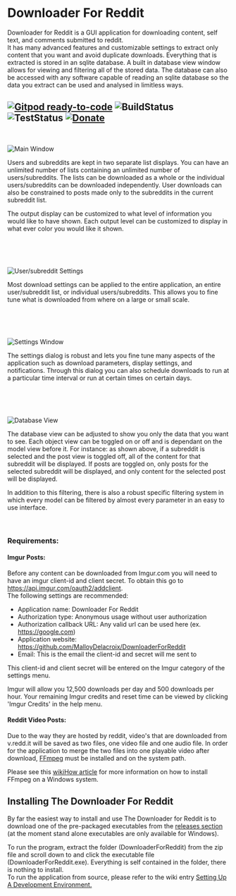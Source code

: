 # Downloader For Reddit
Downloader for Reddit is a GUI application for downloading content, self text, and comments submitted to reddit.  
It has many advanced features and customizable settings to extract only content that you want and avoid duplicate 
downloads.  Everything that is extracted is stored in an sqlite database.  A built in database view window allows for
viewing and filtering all of the stored data.  The database can also be accessed with any software capable of reading 
an sqlite database so the data you extract can be used and analysed in limitless ways.



[![Gitpod ready-to-code](https://img.shields.io/badge/Gitpod-ready--to--code-blue?logo=gitpod)](https://gitpod.io/#https://github.com/MalloyDelacroix/DownloaderForReddit)
![BuildStatus](https://github.com/MalloyDelacroix/DownloaderForReddit/workflows/Build/badge.svg)
![TestStatus](https://github.com/MalloyDelacroix/DownloaderForReddit/workflows/Test/badge.svg)
[![Donate](https://img.shields.io/badge/Donate-PayPal-blue.svg)](https://www.paypal.com/cgi-bin/webscr?cmd=_donations&business=XJQS23G9SN79G&currency_code=USD)
------------
<br>

![Main Window](https://imgur.com/759Job3.gif)


Users and subreddits are kept in two separate list displays.  You can have an unlimited number of lists containing an 
unlimited number of users/subreddits.  The lists can be downloaded as a whole or the individual users/subreddits can be 
downloaded independently.  User downloads can also be constrained to posts made only to the subreddits in the current 
subreddit list.

The output display can be customized to what level of information you would like to have shown.  Each output level can
be customized to display in what ever color you would like it shown.

<br>
<br>
<br>

![User/subreddit Settings](https://imgur.com/MByBar8.png)

Most download settings can be applied to the entire application, an entire user/subreddit list, or individual 
users/subreddits. This allows you to fine tune what is downloaded from where on a large or small scale.

<br>
<br>
<br>

![Settings Window](https://imgur.com/cpfzx0n.png)

The settings dialog is robust and lets you fine tune many aspects of the application such as download parameters,
display settings, and notifications.  Through this dialog you can also schedule downloads to run at a particular time
interval or run at certain times on certain days.

<br>
<br>
<br>

![Database View](https://imgur.com/Lr4B8xL.gif)

The database view can be adjusted to show you only the data that you want to see.  Each object view can be toggled on or
off and is dependant on the model view before it.  For instance: as shown above, if a subreddit is selected and the post
view is toggled off, all of the content for that subreddit will be displayed.  If posts are toggled on, only posts for
the selected subreddit will be displayed, and only content for the selected post will be displayed.

In addition to this filtering, there is also a robust specific filtering system in which every model can be filtered by 
almost every parameter in an easy to use interface.
<br>
<br>
<br>
### Requirements:

#### Imgur Posts:

Before any content can be downloaded from Imgur.com you will need to have an imgur client-id and client secret.
To obtain this go to https://api.imgur.com/oauth2/addclient.  
The following settings are recommended:
- Application name: Downloader For Reddit
- Authorization type: Anonymous usage without user authorization
- Authorization callback URL: Any valid url can be used here (ex. https://google.com) 
- Application website: https://github.com/MalloyDelacroix/DownloaderForReddit
- Email: This is the email the client-id and secret will me sent to

This client-id and client secret will be entered on the Imgur category of the settings menu.

Imgur will allow you 12,500 downloads per day and 500 downloads per hour. Your remaining Imgur credits and reset time 
can be viewed by clicking 'Imgur Credits' in the help menu.


#### Reddit Video Posts:

Due to the way they are hosted by reddit, video's that are downloaded from v.redd.it will be saved as two files, one 
video file and one audio file.  In order for the application to merge the two files into one playable video after 
download, [FFmpeg](https://www.ffmpeg.org/) must be installed and on the system path.

Please see this [wikiHow article](https://www.wikihow.com/Install-FFmpeg-on-Windows) for more information on how to 
install FFmpeg on a Windows system.


Installing The Downloader For Reddit
---------------------------------

By far the easiest way to install and use The Downloader for Reddit is to download one of the pre-packaged executables 
from the [releases section](https://github.com/MalloyDelacroix/DownloaderForReddit/releases) (at the moment stand alone 
executables are only available for Windows).

To run the program, extract the folder (DownloaderForReddit) from the zip file and scroll down to and click the 
executable file (DownloaderForReddit.exe). Everything is self contained in the folder, there is nothing to install.
<br>
To run the application from source, please refer to the wiki entry 
[Setting Up A Development Environment.](https://github.com/MalloyDelacroix/DownloaderForReddit/wiki/Setting-Up-A-Development-Environment)
